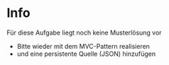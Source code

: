 # Info
Für diese Aufgabe liegt noch keine Musterlösung vor
- Bitte wieder mit dem MVC-Pattern realisieren
- und eine persistente Quelle (JSON) hinzufügen